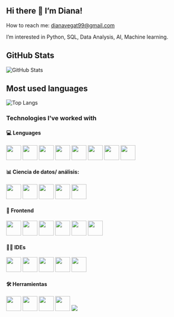 ## Hi there 👋 I’m Diana!
How to reach me: dianavegat99@gmail.com

I’m interested in Python, SQL, Data Analysis, AI, Machine learning.

## GitHub Stats
![GitHub Stats](https://github-readme-stats.vercel.app/api?username=DianaHang&show_icons=true&theme=dark&hide=issues)

## Most used languages
![Top Langs](https://github-readme-stats.vercel.app/api/top-langs/?username=DianaHang&layout=compact&theme=dark)

### Technologies I've worked with
<p align="left">
  
  #### 💻 Lenguages
  <img src="https://cdn.jsdelivr.net/gh/devicons/devicon/icons/python/python-original.svg" width="40"/>
  <img src="https://cdn.jsdelivr.net/gh/devicons/devicon@latest/icons/java/java-original.svg" width="40"/>
  <img src="https://cdn.jsdelivr.net/gh/devicons/devicon@latest/icons/javascript/javascript-original.svg" width="40"/>
  <img src="https://cdn.jsdelivr.net/gh/devicons/devicon@latest/icons/swift/swift-original.svg" width="40"/>
  <img src="https://cdn.jsdelivr.net/gh/devicons/devicon@latest/icons/c/c-original.svg" width="40"/>
  <img src="https://cdn.jsdelivr.net/gh/devicons/devicon@latest/icons/cplusplus/cplusplus-original.svg" width="40"/>
  <img src="https://cdn.jsdelivr.net/gh/devicons/devicon@latest/icons/csharp/csharp-original.svg" width="40"/>
  <img src="https://cdn.jsdelivr.net/gh/devicons/devicon@latest/icons/r/r-original.svg" width="40"/>
  
  #### 📊 Ciencia de datos/ análisis:
  <img src="https://cdn.jsdelivr.net/gh/devicons/devicon@latest/icons/jupyter/jupyter-original-wordmark.svg" width="40"/>
  <img src="https://cdn.jsdelivr.net/gh/devicons/devicon@latest/icons/numpy/numpy-original-wordmark.svg" width="40"/>
  <img src="https://cdn.jsdelivr.net/gh/devicons/devicon@latest/icons/pandas/pandas-original.svg" width="40"/>
  <img src="https://cdn.jsdelivr.net/gh/devicons/devicon@latest/icons/matplotlib/matplotlib-original.svg" width="40"/>
  <img src="https://cdn.jsdelivr.net/gh/devicons/devicon@latest/icons/scikitlearn/scikitlearn-original.svg" width="40"/>
  
  #### 🎨 Frontend
  <img src="https://cdn.jsdelivr.net/gh/devicons/devicon/icons/html5/html5-original.svg" width="40"/>
  <img src="https://cdn.jsdelivr.net/gh/devicons/devicon/icons/css3/css3-original.svg" width="40"/>
  <img src="https://cdn.jsdelivr.net/gh/devicons/devicon@latest/icons/bootstrap/bootstrap-original.svg" width="40"/>
  <img src="https://cdn.jsdelivr.net/gh/devicons/devicon@latest/icons/javascript/javascript-original.svg" width="40"/>
  <img src="https://cdn.jsdelivr.net/gh/devicons/devicon@latest/icons/react/react-original.svg" width="40"/>
  <img src="https://cdn.jsdelivr.net/gh/devicons/devicon@latest/icons/nodejs/nodejs-original-wordmark.svg" width="40"/>
  
  #### 🧑‍💻 IDEs
  <img src="https://cdn.jsdelivr.net/gh/devicons/devicon@latest/icons/vscode/vscode-original.svg" width="40"/>
  <img src="https://cdn.jsdelivr.net/gh/devicons/devicon@latest/icons/visualstudio/visualstudio-original.svg" width="40"/>
  <img src="https://cdn.jsdelivr.net/gh/devicons/devicon@latest/icons/xcode/xcode-original.svg" width="40"/>
  <img src="https://cdn.jsdelivr.net/gh/devicons/devicon@latest/icons/figma/figma-original.svg" width="40"/>
  <img src="https://cdn.jsdelivr.net/gh/devicons/devicon@latest/icons/notion/notion-original.svg" width="40"/>
  
  #### 🛠️ Herramientas
  <img src="https://cdn.jsdelivr.net/gh/devicons/devicon@latest/icons/git/git-original.svg" width="40"/>
  <img src="https://cdn.jsdelivr.net/gh/devicons/devicon@latest/icons/github/github-original.svg" width="40"/>
  <img src="https://cdn.jsdelivr.net/gh/devicons/devicon@latest/icons/docker/docker-original.svg" width="40"/>
  <img src="https://cdn.jsdelivr.net/gh/devicons/devicon@latest/icons/postman/postman-original.svg" width="40"/>
  <img src="https://cdn.jsdelivr.net/gh/devicons/devicon@latest/icons/latex/latex-original.svg" />
</p>
